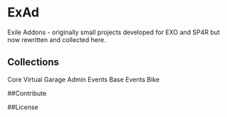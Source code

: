 # ExAd
Exile Addons - originally small projects developed for EXO and SP4R but now rewritten and collected here. 

## Collections
Core
Virtual Garage
Admin Events
Base Events
Bike

##Contribute

##License
